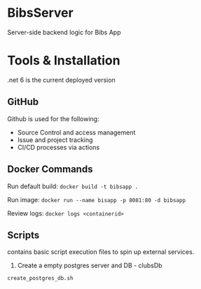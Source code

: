 # BibsServer

Server-side backend logic for Bibs App

# Tools & Installation

.net 6 is the current deployed version

## GitHub

Github is used for the following:

-   Source Control and access management
-   Issue and project tracking
-   CI/CD processes via actions

## Docker Commands

Run default build: `docker build -t bibsapp .`

Run image: `docker run --name bisapp -p 8081:80 -d bibsapp`

Review logs: `docker logs <containerid>`

## Scripts
contains basic script execution files to spin up external services.

1. Create a empty postgres server and DB - clubsDb
```
create_postgres_db.sh
```